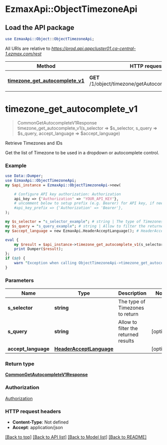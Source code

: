 # EzmaxApi::ObjectTimezoneApi

## Load the API package
```perl
use EzmaxApi::Object::ObjectTimezoneApi;
```

All URIs are relative to *https://prod.api.appcluster01.ca-central-1.ezmax.com/rest*

Method | HTTP request | Description
------------- | ------------- | -------------
[**timezone_get_autocomplete_v1**](ObjectTimezoneApi.md#timezone_get_autocomplete_v1) | **GET** /1/object/timezone/getAutocomplete/{sSelector} | Retrieve Timezones and IDs


# **timezone_get_autocomplete_v1**
> CommonGetAutocompleteV1Response timezone_get_autocomplete_v1(s_selector => $s_selector, s_query => $s_query, accept_language => $accept_language)

Retrieve Timezones and IDs

Get the list of Timezone to be used in a dropdown or autocomplete control.

### Example
```perl
use Data::Dumper;
use EzmaxApi::ObjectTimezoneApi;
my $api_instance = EzmaxApi::ObjectTimezoneApi->new(

    # Configure API key authorization: Authorization
    api_key => {'Authorization' => 'YOUR_API_KEY'},
    # uncomment below to setup prefix (e.g. Bearer) for API key, if needed
    #api_key_prefix => {'Authorization' => 'Bearer'},
);

my $s_selector = "s_selector_example"; # string | The type of Timezones to return
my $s_query = "s_query_example"; # string | Allow to filter the returned results
my $accept_language = new EzmaxApi.HeaderAcceptLanguage(); # HeaderAcceptLanguage | 

eval {
    my $result = $api_instance->timezone_get_autocomplete_v1(s_selector => $s_selector, s_query => $s_query, accept_language => $accept_language);
    print Dumper($result);
};
if ($@) {
    warn "Exception when calling ObjectTimezoneApi->timezone_get_autocomplete_v1: $@\n";
}
```

### Parameters

Name | Type | Description  | Notes
------------- | ------------- | ------------- | -------------
 **s_selector** | **string**| The type of Timezones to return | 
 **s_query** | **string**| Allow to filter the returned results | [optional] 
 **accept_language** | [**HeaderAcceptLanguage**](.md)|  | [optional] 

### Return type

[**CommonGetAutocompleteV1Response**](CommonGetAutocompleteV1Response.md)

### Authorization

[Authorization](../README.md#Authorization)

### HTTP request headers

 - **Content-Type**: Not defined
 - **Accept**: application/json

[[Back to top]](#) [[Back to API list]](../README.md#documentation-for-api-endpoints) [[Back to Model list]](../README.md#documentation-for-models) [[Back to README]](../README.md)

